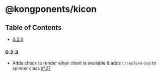 # @kongponents/kicon

## Table of Contents

- [0.2.3](#023)

### 0.2.3
 - Adds check to render when client is available & adds `transform-box` to spinner class [#127](https://github.com/Kong/kongponents/pull/127)
